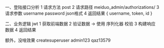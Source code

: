 一、登陆接口分析
1 请求方法 post
2 请求路径 meiduo_admin/authorizations/
3 请求参数 username password  json格式
4 返回结果 { username, token, id }

二、业务逻辑 jwt
1 获取前端数据
2 验证数据 -> 使用 序列化器 校验
3 构建响应数据
4 返回结果

额外，没啥效果 createsuperuser
admin123
qaz13579
